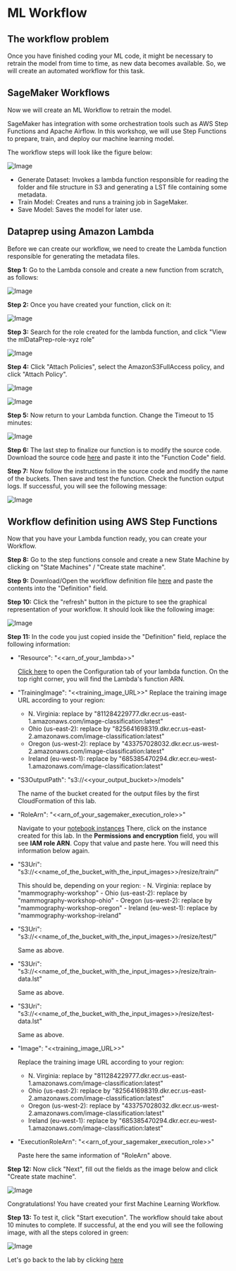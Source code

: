 # ML Workflow

## The workflow problem

Once you have finished coding your ML code, it might be necessary to retrain the model from time to time, as new data becomes available. So, we will create an automated workflow for this task.

## SageMaker Workflows

Now we will create an ML Workflow to retrain the model.

SageMaker has integration with some orchestration tools such as AWS Step Functions and Apache Airflow.
In this workshop, we will use Step Functions to prepare, train, and deploy our machine learning model.

The workflow steps will look like the figure below:

![Image](./images/Figure_1.png)

- Generate Dataset: Invokes a lambda function responsible for reading the folder and file structure in S3 and generating a LST file containing some metadata.
- Train Model: Creates and runs a training job in SageMaker.
- Save Model: Saves the model for later use.

## Dataprep using Amazon Lambda

Before we can create our workflow, we need to create the Lambda function responsible for generating the metadata files.

**Step 1:** Go to the Lambda console and create a new function from scratch, as follows:

![Image](./images/Figure_2.png)

**Step 2:** Once you have created your function, click on it:

![Image](./images/Figure_3.png)

**Step 3:** Search for the role created for the lambda function, and click "View the mlDataPrep-role-xyz role"

![Image](./images/Figure_4.png)

**Step 4:** Click "Attach Policies", select the AmazonS3FullAccess policy, and click "Attach Policy".

![Image](./images/Figure_5.png)

![Image](./images/Figure_6.png)

**Step 5:** Now return to your Lambda function. Change the Timeout to 15 minutes:

![Image](./images/Figure_7.png)

**Step 6:** The last step to finalize our function is to modify the source code. Download the source code [here](code/generate_lst_lambda_template.py?raw=True) and paste it into the "Function Code" field.

**Step 7:** Now follow the instructions in the source code and modify the name of the buckets. Then save and test the function. Check the function output logs. If successful, you will see the following message:

![Image](./images/Figure_8.png)

## Workflow definition using AWS Step Functions

Now that you have your Lambda function ready, you can create your Workflow.

**Step 8:** Go to the step functions console and create a new State Machine by clicking on "State Machines" / "Create state machine".

**Step 9:** Download/Open the workflow definition file [here](code/model_workflow_template.json?raw=True) and paste the contents into the "Definition" field.

**Step 10:** Click the "refresh" button in the picture to see the graphical representation of your workflow. It should look like the following image:

![Image](./images/Figure_9.png)

**Step 11:** In the code you just copied inside the "Definition" field, replace the following information:

- "Resource": "<<arn_of_your_lambda>>"

    [Click here](https://console.aws.amazon.com/lambda/home?/functions/mlDataPrep#/functions/mlDataPrep?tab=configuration) to open the Configuration tab of your lambda function. On the top right corner, you will find the Lambda's function ARN.
- "TrainingImage": "<<training_image_URL>>"
    Replace the training image URL according to your region:
    - N. Virginia: replace by "811284229777.dkr.ecr.us-east-1.amazonaws.com/image-classification:latest"
    - Ohio (us-east-2): replace by "825641698319.dkr.ecr.us-east-2.amazonaws.com/image-classification:latest"
    - Oregon (us-west-2): replace by "433757028032.dkr.ecr.us-west-2.amazonaws.com/image-classification:latest"
    - Ireland (eu-west-1): replace by "685385470294.dkr.ecr.eu-west-1.amazonaws.com/image-classification:latest"
- "S3OutputPath": "s3://<<your_output_bucket>>/models"

    The name of the bucket created for the output files by the first CloudFormation of this lab.
- "RoleArn": "<<arn_of_your_sagemaker_execution_role>>"

    Navigate to your [notebook instances](https://console.aws.amazon.com/sagemaker/home#/notebook-instances)
    There, click on the instance created for this lab. In the **Permissions and encryption** field, you will see **IAM role ARN**. Copy that value and paste here. You will need this information below again. 
- "S3Uri": "s3://<<name_of_the_bucket_with_the_input_images>>/resize/train/"

    This should be, depending on your region:
        - N. Virginia: replace by "mammography-workshop"
        - Ohio (us-east-2): replace by "mammography-workshop-ohio"
        - Oregon (us-west-2): replace by "mammography-workshop-oregon"
        - Ireland (eu-west-1): replace by "mammography-workshop-ireland"
- "S3Uri": "s3://<<name_of_the_bucket_with_the_input_images>>/resize/test/"

    Same as above.
- "S3Uri": "s3://<<name_of_the_bucket_with_the_input_images>>/resize/train-data.lst"

    Same as above.
- "S3Uri": "s3://<<name_of_the_bucket_with_the_input_images>>/resize/test-data.lst"

    Same as above.
- "Image": "<<training_image_URL>>" 

    Replace the training image URL according to your region:
    - N. Virginia: replace by "811284229777.dkr.ecr.us-east-1.amazonaws.com/image-classification:latest"
    - Ohio (us-east-2): replace by "825641698319.dkr.ecr.us-east-2.amazonaws.com/image-classification:latest"
    - Oregon (us-west-2): replace by "433757028032.dkr.ecr.us-west-2.amazonaws.com/image-classification:latest"
    - Ireland (eu-west-1): replace by "685385470294.dkr.ecr.eu-west-1.amazonaws.com/image-classification:latest"
- "ExecutionRoleArn": "<<arn_of_your_sagemaker_execution_role>>"

    Paste here the same information of "RoleArn" above.
    
    
**Step 12:** Now click "Next", fill out the fields as the image below and click "Create state machine".

![Image](./images/Figure_10.png)

Congratulations! You have created your first Machine Learning Workflow. 

**Step 13:** To test it, click "Start execution". The workflow should take about 10 minutes to complete. If successful, at the end you will see the following image, with all the steps colored in green:

![Image](./images/Figure_11.png)


Let's go back to the lab by clicking [here](/../../#6---step-functions)